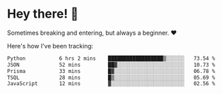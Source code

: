 # Hey there! 👋
Sometimes breaking and entering, but always a beginner. ❤️

Here's how I've been tracking:
<!--START_SECTION:waka-->

```txt
Python           6 hrs 2 mins    ██████████████████▒░░░░░░   73.54 %
JSON             52 mins         ██▓░░░░░░░░░░░░░░░░░░░░░░   10.73 %
Prisma           33 mins         █▓░░░░░░░░░░░░░░░░░░░░░░░   06.78 %
TSQL             28 mins         █▒░░░░░░░░░░░░░░░░░░░░░░░   05.69 %
JavaScript       12 mins         ▓░░░░░░░░░░░░░░░░░░░░░░░░   02.56 %
```

<!--END_SECTION:waka-->
